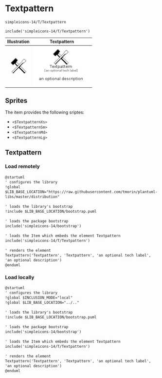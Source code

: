 # Textpattern


```text
simpleicons-14/T/Textpattern
```

```text
include('simpleicons-14/T/Textpattern')
```



| Illustration | Textpattern |
| :---: | :---: |
| ![illustration for Illustration](../../simpleicons-14/T/Textpattern.png) | ![illustration for Textpattern](../../simpleicons-14/T/Textpattern.Local.png) |



## Sprites
The item provides the following sriptes:

- `<$TextpatternXs>`
- `<$TextpatternSm>`
- `<$TextpatternMd>`
- `<$TextpatternLg>`





## Textpattern

### Load remotely
```plantuml
@startuml
' configures the library
!global $LIB_BASE_LOCATION="https://raw.githubusercontent.com/tmorin/plantuml-libs/master/distribution"

' loads the library's bootstrap
!include $LIB_BASE_LOCATION/bootstrap.puml

' loads the package bootstrap
include('simpleicons-14/bootstrap')

' loads the Item which embeds the element Textpattern
include('simpleicons-14/T/Textpattern')

' renders the element
Textpattern('Textpattern', 'Textpattern', 'an optional tech label', 'an optional description')
@enduml
```

### Load locally
```plantuml
@startuml
' configures the library
!global $INCLUSION_MODE="local"
!global $LIB_BASE_LOCATION="../.."

' loads the library's bootstrap
!include $LIB_BASE_LOCATION/bootstrap.puml

' loads the package bootstrap
include('simpleicons-14/bootstrap')

' loads the Item which embeds the element Textpattern
include('simpleicons-14/T/Textpattern')

' renders the element
Textpattern('Textpattern', 'Textpattern', 'an optional tech label', 'an optional description')
@enduml
```


